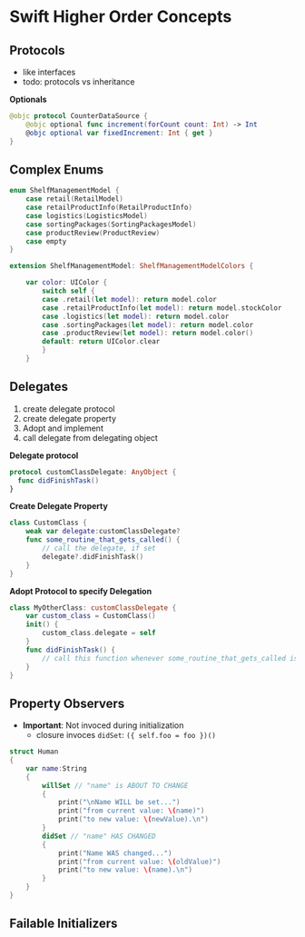 # Swift Higher Order Concepts


## Protocols
- like interfaces
- todo: protocols vs inheritance


**Optionals**
```swift
@objc protocol CounterDataSource {
    @objc optional func increment(forCount count: Int) -> Int
    @objc optional var fixedIncrement: Int { get }
}
```

## Complex Enums

```swift
enum ShelfManagementModel {
    case retail(RetailModel)
    case retailProductInfo(RetailProductInfo)
    case logistics(LogisticsModel)
    case sortingPackages(SortingPackagesModel)
    case productReview(ProductReview)
    case empty
}

extension ShelfManagementModel: ShelfManagementModelColors {

    var color: UIColor {
        switch self {
        case .retail(let model): return model.color
        case .retailProductInfo(let model): return model.stockColor
        case .logistics(let model): return model.color
        case .sortingPackages(let model): return model.color
        case .productReview(let model): return model.color()
        default: return UIColor.clear
        }
    }
```


## Delegates

1. create delegate protocol
2. create delegate property
3. Adopt and implement
4. call delegate from delegating object



**Delegate protocol**
```swift
protocol customClassDelegate: AnyObject {
  func didFinishTask()
}
```



**Create Delegate Property**
```swift
class CustomClass {
	weak var delegate:customClassDelegate?
    func some_routine_that_gets_called() {
    	// call the delegate, if set
    	delegate?.didFinishTask()
    }
}
```


**Adopt Protocol to specify Delegation**
```swift
class MyOtherClass: customClassDelegate {
	var custom_class = CustomClass()
	init() {
    	custom_class.delegate = self
    }
    func didFinishTask() {
    	// call this function whenever some_routine_that_gets_called is called
    }
}
```


## Property Observers
- **Important**: Not invoced during initialization
	- closure invoces `didSet`: `({ self.foo = foo })()`

```swift
struct Human
{
    var name:String
    {
        willSet // "name" is ABOUT TO CHANGE
        {
            print("\nName WILL be set...")
            print("from current value: \(name)")
            print("to new value: \(newValue).\n")
        }
        didSet // "name" HAS CHANGED
        {
            print("Name WAS changed...")
            print("from current value: \(oldValue)")
            print("to new value: \(name).\n")
        }
    }
}
```

## Failable Initializers

```swift

```


